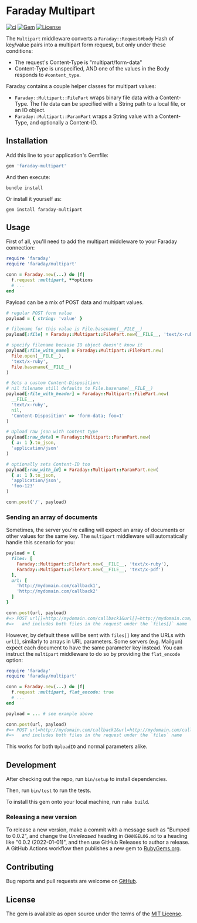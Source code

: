# Faraday Multipart

[![ci](https://github.com/lostisland/faraday-multipart/actions/workflows/ci.yaml/badge.svg)](https://github.com/lostisland/faraday-multipart/actions/workflows/ci.yaml)
[![Gem](https://img.shields.io/gem/v/faraday-multipart.svg?style=flat-square)](https://rubygems.org/gems/faraday-multipart)
[![License](https://img.shields.io/github/license/lostisland/faraday-multipart.svg?style=flat-square)](LICENSE.md)

The `Multipart` middleware converts a `Faraday::Request#body` Hash of key/value pairs into a multipart form request, but
only under these conditions:

* The request's Content-Type is "multipart/form-data"
* Content-Type is unspecified, AND one of the values in the Body responds to
  `#content_type`.

Faraday contains a couple helper classes for multipart values:

* `Faraday::Multipart::FilePart` wraps binary file data with a Content-Type. The file data can be specified with a String path to a
  local file, or an IO object.
* `Faraday::Multipart::ParamPart` wraps a String value with a Content-Type, and optionally a Content-ID.

## Installation

Add this line to your application's Gemfile:

```ruby
gem 'faraday-multipart'
```

And then execute:

```shell
bundle install
```

Or install it yourself as:

```shell
gem install faraday-multipart
```

## Usage

First of all, you'll need to add the multipart middleware to your Faraday connection:

```ruby
require 'faraday'
require 'faraday/multipart'

conn = Faraday.new(...) do |f|
  f.request :multipart, **options
  # ...
end
```


Payload can be a mix of POST data and multipart values.

```ruby
# regular POST form value
payload = { string: 'value' }

# filename for this value is File.basename(__FILE__)
payload[:file] = Faraday::Multipart::FilePart.new(__FILE__, 'text/x-ruby')

# specify filename because IO object doesn't know it
payload[:file_with_name] = Faraday::Multipart::FilePart.new(
  File.open(__FILE__),
  'text/x-ruby',
  File.basename(__FILE__)
)

# Sets a custom Content-Disposition:
# nil filename still defaults to File.basename(__FILE__)
payload[:file_with_header] = Faraday::Multipart::FilePart.new(
  __FILE__,
  'text/x-ruby',
  nil,
  'Content-Disposition' => 'form-data; foo=1'
)

# Upload raw json with content type
payload[:raw_data] = Faraday::Multipart::ParamPart.new(
  { a: 1 }.to_json,
  'application/json'
)

# optionally sets Content-ID too
payload[:raw_with_id] = Faraday::Multipart::ParamPart.new(
  { a: 1 }.to_json,
  'application/json',
  'foo-123'
)

conn.post('/', payload)
```

### Sending an array of documents

Sometimes, the server you're calling will expect an array of documents or other values for the same key.
The `multipart` middleware will automatically handle this scenario for you:

```ruby
payload = {
  files: [
    Faraday::Multipart::FilePart.new(__FILE__, 'text/x-ruby'),
    Faraday::Multipart::FilePart.new(__FILE__, 'text/x-pdf')
  ],
  url: [
    'http://mydomain.com/callback1',
    'http://mydomain.com/callback2'
  ]
}

conn.post(url, payload)
#=> POST url[]=http://mydomain.com/callback1&url[]=http://mydomain.com/callback2
#=>   and includes both files in the request under the `files[]` name
```

However, by default these will be sent with `files[]` key and the URLs with `url[]`, similarly to arrays in URL parameters.
Some servers (e.g. Mailgun) expect each document to have the same parameter key instead.
You can instruct the `multipart` middleware to do so by providing the `flat_encode` option:

```ruby
require 'faraday'
require 'faraday/multipart'

conn = Faraday.new(...) do |f|
  f.request :multipart, flat_encode: true
  # ...
end

payload = ... # see example above

conn.post(url, payload)
#=> POST url=http://mydomain.com/callback1&url=http://mydomain.com/callback2
#=>   and includes both files in the request under the `files` name
```

This works for both `UploadIO` and normal parameters alike.

## Development

After checking out the repo, run `bin/setup` to install dependencies.

Then, run `bin/test` to run the tests.

To install this gem onto your local machine, run `rake build`.

### Releasing a new version

To release a new version, make a commit with a message such as "Bumped to 0.0.2", and change the _Unreleased_ heading in `CHANGELOG.md` to a heading like "0.0.2 (2022-01-01)", and then use GitHub Releases to author a release. A GitHub Actions workflow then publishes a new gem to [RubyGems.org](https://rubygems.org/gems/faraday-multipart).

## Contributing

Bug reports and pull requests are welcome on [GitHub](https://github.com/lostisland/faraday-multipart).

## License

The gem is available as open source under the terms of the [MIT License](https://opensource.org/licenses/MIT).

